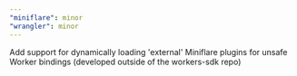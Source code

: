 ```yaml
---
"miniflare": minor
"wrangler": minor
---
```


Add support for dynamically loading 'external' Miniflare plugins for unsafe Worker bindings (developed outside of the workers-sdk repo)
